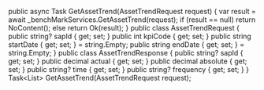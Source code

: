 public async Task<IActionResult> GetAssetTrend(AssetTrendRequest request)
{
    var result = await _benchMarkServices.GetAssetTrend(request);
    if (result == null) return NoContent();
    else return Ok(result);
}
public class AssetTrendRequest
{
    public string? sapId { get; set; }
    public int kpiCode { get; set; }
    public string startDate { get; set; } = string.Empty;
    public string endDate { get; set; } = string.Empty;
}
public class AssetTrendResponse
{
    public string? sapId { get; set; }
    public decimal actual { get; set; }
    public decimal absolute { get; set; }
    public string? time { get; set; }
    public string? frequency { get; set; }
}
Task<List<AssetTrendResponse>> GetAssetTrend(AssetTrendRequest request);
